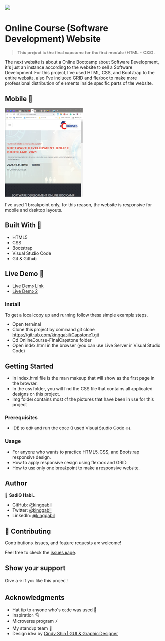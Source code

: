 ![](https://img.shields.io/badge/Microverse-blueviolet)

# Online Course (Software Development) Website

> This project is the final capstone for the first module (HTML - CSS).

The next website is about a Online Bootcamp about Software Development, it's just an instance according to the website to sell a Software Development.
For this project, I've used HTML, CSS, and Bootstrap to the entire website, also I've included GRID and flexbox to make more professional distribution of elements inside specific parts of the website.

## Mobile 📱
<img src="imgs/mobile.png" alt="DesktopLayout" width="50%">

I've used 1 breakpoint only, for this reason, the website is responsive for mobile and desktop layouts.


## Built With 🔨

- HTML5
- CSS
- Bootstrap
- Visual Studio Code
- Git & Github

## Live Demo 👀

- [Live Demo Link](https://kingqabil.github.io/Capstone1/)
- [Live Demo 2](https://deploy-preview-10--sharp-joliot-d10f38.netlify.app/?utm_source=github&utm_campaign=bot_dp)

### Install

To get a local copy up and running follow these simple example steps.
- Open terminal
- Clone this project by command git clone https://github.com/kingqabil/Capstone1.git
- Cd OnlineCourse-FInalCapstone folder
- Open index.html in the browser (you can use Live Server in Visual Studio Code)

## Getting Started

- In index.html file is the main makeup that will show as the first page in the browser.
- In the css folder, you will find the CSS file that contains all applicated designs on this project.
- Img folder contains most of the pictures that have been in use for this project

### Prerequisites

- IDE to edit and run the code (I used Visual Studio Code 🔥).

### Usage

- For anyone who wants to practice HTML5, CSS, and Bootstrap responsive design.
- How to apply responsive design using flexbox and GRID.
- How to use only one breakpoint to make a responsive website.

## Author

👤 **SadiQ HabiL**

- GitHub: [@kingqabil](https://github.com/kingqabil)
- Twitter: [@kingqabil](https://twitter.com/kingqabil)
- LinkedIn: [@kingqabil](https://linkedin.com/in/kingqabil)

## 🤝 Contributing

Contributions, issues, and feature requests are welcome!

Feel free to check the [issues page](https://github.com/kingqabil/Capstone1/issues).


## Show your support

Give a ⭐️ if you like this project!


## Acknowledgments

- Hat tip to anyone who's code was used 🔰
- Inspiration 💘
- Microverse program ⚡
- My standup team 🏹
- <div>Design idea by <a href="https://www.behance.net/adagio07">Cindy Shin | GUI & Graphic Designer</a> </div>
